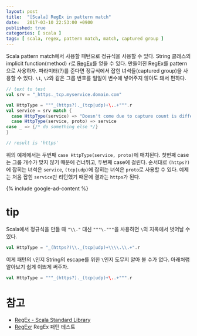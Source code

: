```yaml
---
layout: post
title:  "[Scala] RegEx in pattern match"
date:   2017-03-10 22:53:00 +0900
published: true
categories: [ scala ]
tags: [ scala, regex, pattern match, match, captured group ]
---
```


Scala pattern match에서 사용할 패턴으로 정규식을 사용할 수 있다. String 클래스의 implicit function(method) `r`로 [RegEx](http://www.scala-lang.org/api/current/scala/util/matching/Regex.html)를 얻을 수 있다. 만들어진 RegEx를 pattern으로 사용하자. 파라미터(?)를 준다면 정규식에서 잡힌 녀석들(captured group)을 사용할 수 있다. `\1`, `\2`와 같은 그룹 번호를 일일이 변수에 넣어주지 않아도 돼서 편하다.

```scala
// text to test
val srv = "_https._tcp.myservice.domain.com"

val HttpType = """_(https?)._(tcp|udp)+\..+""".r
val service = srv match {
  case HttpType(service) => "Doesn't come due to capture count is different"
  case HttpType(service, proto) => service
case _ => {/* do something else */}
}

// result is 'https'
```

위의 예제에서는 두번째 `case HttpType(service, proto)`에 매치된다. 첫번째 case는 그룹 개수가 맞지 않기 때문에 건너뛰고, 두번째 case에 걸린다. 순서대로 `(https?)`에 잡히는 녀석은 `service`, `(tcp|udp)`에 잡히는 녀석은 `proto`로 사용할 수 있다. 예제는 처음 잡힌 `service`만 리턴했기 때문에 결과는 `https`가 된다.

{% include google-ad-content %}

# tip

Scala에서 정규식을 만들 때 `"\\."` 대신 `"""\."""`을 사용하면 `\`의 지옥에서 벗어날 수 있다.

```scala
val HttpType = "_(https?)\\._(tcp|udp)+\\\\.\\.+".r
```

이게 패턴의 `\`인지 String의 escape를 위한 `\`인지 도무지 알아 볼 수가 없다. 아래처럼 알아보기 쉽게 이쁘게 써주자.

```scala
val HttpType = """_(https?)._(tcp|udp)+\..+""".r
```

# 참고

- [RegEx - Scala Standard Library](http://www.scala-lang.org/api/current/scala/util/matching/Regex.html)
- [RegExr](http://regexr.com/) RegEx 패턴 테스트
